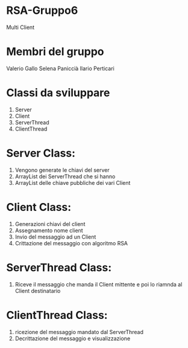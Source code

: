 # RSA-Gruppo6
Multi Client

# Membri del gruppo

Valerio Gallo
Selena Paniccià 
Ilario Perticari

# Classi da sviluppare

1. Server
2. Client
3. ServerThread
4. ClientThread

# Server Class:

1. Vengono generate le chiavi del server
2. ArrayList dei ServerThread che si hanno 
3. ArrayList delle chiave pubbliche dei vari Client

# Client Class:

1. Generazioni chiavi del client 
2. Assegnamento nome client 
3. Invio del messaggio ad un Client
4. Crittazione del messaggio con algoritmo RSA

# ServerThread Class:

1. Riceve il messaggio che manda il Client mittente e poi lo riamnda al Client destinatario

# ClientThread Class:

1. ricezione del messaggio mandato dal ServerThread
2. Decrittazione del messaggio e visualizzazione


